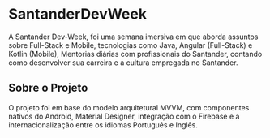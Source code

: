 # SantanderDevWeek

A Santander Dev-Week, foi uma semana imersiva em que aborda assuntos sobre Full-Stack e Mobile, tecnologias como Java, Angular (Full-Stack) e Kotlin (Mobile),
Mentorias diárias com profissionais do Santander, contando como desenvolver sua carreira e a cultura empregada no Santander. 

## Sobre o Projeto

O projeto foi em base do modelo arquitetural MVVM, com componentes nativos do Android, Material Designer, integração com o Firebase e a internacionalização entre os idiomas
Português e Inglês.
